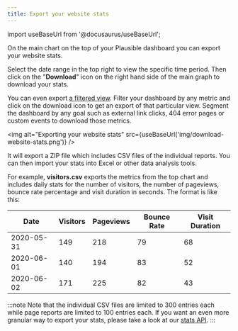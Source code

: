 ```yaml
---
title: Export your website stats
---
```


import useBaseUrl from '@docusaurus/useBaseUrl';

On the main chart on the top of your Plausible dashboard you can export your website stats.

Select the date range in the top right to view the specific time period. Then click on the "**Download**" icon on the right hand side of the main graph to download your stats. 

You can even export [a filtered view](filters-segments.md). Filter your dashboard by any metric and click on the download icon to get an export of that particular view. Segment the dashboard by any goal such as external link clicks, 404 error pages or custom events to download those metrics.

<img alt="Exporting your website stats" src={useBaseUrl('img/download-website-stats.png')} />

It will export a ZIP file which includes CSV files of the individual reports. You can then import your stats into Excel or other data analysis tools.

For example, **visitors.csv** exports the metrics from the top chart and includes daily stats for the number of visitors, the number of pageviews, bounce rate percentage and visit duration in seconds. The format is like this:

| Date       | Visitors | Pageviews | Bounce Rate | Visit Duration |
| ---------- | -------- | --------- | ----------- | -------------- |
| 2020-05-31 | 149      | 218       | 79          | 68             |
| 2020-06-01 | 140      | 194       | 83          | 52             |
| 2020-06-02 | 171      | 225       | 82          | 43             |

:::note
Note that the individual CSV files are limited to 300 entries each while page reports are limited to 100 entries each. If you want an even more granular way to export your stats, please take a look at our [stats API](stats-api.md).
:::
